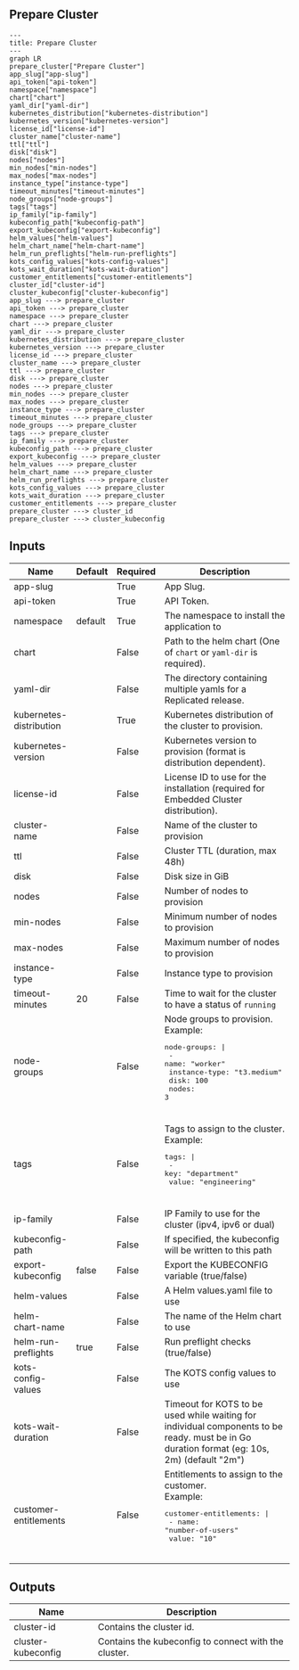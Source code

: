 ## Prepare Cluster

```mermaid
---
title: Prepare Cluster
---
graph LR
prepare_cluster["Prepare Cluster"]
app_slug["app-slug"]
api_token["api-token"]
namespace["namespace"]
chart["chart"]
yaml_dir["yaml-dir"]
kubernetes_distribution["kubernetes-distribution"]
kubernetes_version["kubernetes-version"]
license_id["license-id"]
cluster_name["cluster-name"]
ttl["ttl"]
disk["disk"]
nodes["nodes"]
min_nodes["min-nodes"]
max_nodes["max-nodes"]
instance_type["instance-type"]
timeout_minutes["timeout-minutes"]
node_groups["node-groups"]
tags["tags"]
ip_family["ip-family"]
kubeconfig_path["kubeconfig-path"]
export_kubeconfig["export-kubeconfig"]
helm_values["helm-values"]
helm_chart_name["helm-chart-name"]
helm_run_preflights["helm-run-preflights"]
kots_config_values["kots-config-values"]
kots_wait_duration["kots-wait-duration"]
customer_entitlements["customer-entitlements"]
cluster_id["cluster-id"]
cluster_kubeconfig["cluster-kubeconfig"]
app_slug ---> prepare_cluster
api_token ---> prepare_cluster
namespace ---> prepare_cluster
chart ---> prepare_cluster
yaml_dir ---> prepare_cluster
kubernetes_distribution ---> prepare_cluster
kubernetes_version ---> prepare_cluster
license_id ---> prepare_cluster
cluster_name ---> prepare_cluster
ttl ---> prepare_cluster
disk ---> prepare_cluster
nodes ---> prepare_cluster
min_nodes ---> prepare_cluster
max_nodes ---> prepare_cluster
instance_type ---> prepare_cluster
timeout_minutes ---> prepare_cluster
node_groups ---> prepare_cluster
tags ---> prepare_cluster
ip_family ---> prepare_cluster
kubeconfig_path ---> prepare_cluster
export_kubeconfig ---> prepare_cluster
helm_values ---> prepare_cluster
helm_chart_name ---> prepare_cluster
helm_run_preflights ---> prepare_cluster
kots_config_values ---> prepare_cluster
kots_wait_duration ---> prepare_cluster
customer_entitlements ---> prepare_cluster
prepare_cluster ---> cluster_id
prepare_cluster ---> cluster_kubeconfig
```
## Inputs
| Name | Default | Required | Description |
| --- | --- | --- | --- |
| app-slug |  | True | App Slug. |
| api-token |  | True | API Token. |
| namespace | default | True | The namespace to install the application to |
| chart |  | False | Path to the helm chart (One of `chart` or `yaml-dir` is required). |
| yaml-dir |  | False | The directory containing multiple yamls for a Replicated release. |
| kubernetes-distribution |  | True | Kubernetes distribution of the cluster to provision. |
| kubernetes-version |  | False | Kubernetes version to provision (format is distribution dependent). |
| license-id |  | False | License ID to use for the installation (required for Embedded Cluster distribution). |
| cluster-name |  | False | Name of the cluster to provision |
| ttl |  | False | Cluster TTL (duration, max 48h) |
| disk |  | False | Disk size in GiB |
| nodes |  | False | Number of nodes to provision |
| min-nodes |  | False | Minimum number of nodes to provision |
| max-nodes |  | False | Maximum number of nodes to provision |
| instance-type |  | False | Instance type to provision |
| timeout-minutes | 20 | False | Time to wait for the cluster to have a status of `running` |
| node-groups |  | False | Node groups to provision.<br>Example:<br><pre>node-groups: \|<br>  - name: "worker"<br>    instance-type: "t3.medium"<br>    disk: 100<br>    nodes: 3</pre><br> |
| tags |  | False | Tags to assign to the cluster.<br>Example:<br><pre>tags: \|<br>  - key: "department"<br>    value: "engineering"</pre><br> |
| ip-family |  | False | IP Family to use for the cluster (ipv4, ipv6 or dual) |
| kubeconfig-path |  | False | If specified, the kubeconfig will be written to this path |
| export-kubeconfig | false | False | Export the KUBECONFIG variable (true/false) |
| helm-values |  | False | A Helm values.yaml file to use |
| helm-chart-name |  | False | The name of the Helm chart to use |
| helm-run-preflights | true | False | Run preflight checks (true/false) |
| kots-config-values |  | False | The KOTS config values to use |
| kots-wait-duration |  | False | Timeout for KOTS to be used while waiting for individual components to be ready. must be in Go duration format (eg: 10s, 2m) (default "2m") |
| customer-entitlements |  | False | Entitlements to assign to the customer.<br>Example:<br><pre>customer-entitlements: \|<br>  - name: "number-of-users"<br>    value: "10"</pre><br> |

## Outputs
| Name | Description |
| --- | --- |
| cluster-id | Contains the cluster id. |
| cluster-kubeconfig | Contains the kubeconfig to connect with the cluster. |

